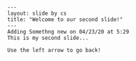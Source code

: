     ---
    layout: slide by cs
    title: "Welcome to our second slide!"
    ---
    Adding Somethng new on 04/23/20 at 5:29
    This is my second slide...
    
    Use the left arrow to go back!
